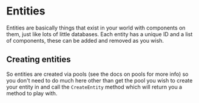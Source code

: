# Entities

Entities are basically things that exist in your world with components on them, just like lots of little databases. Each entity has a unique ID and a list of components, these can be added and removed as you wish.

## Creating entities

So entities are created via pools (see the docs on pools for more info) so you don't need to do much here other than get the pool you wish to create your entity in and call the `CreateEntity` method which will return you a method to play with.